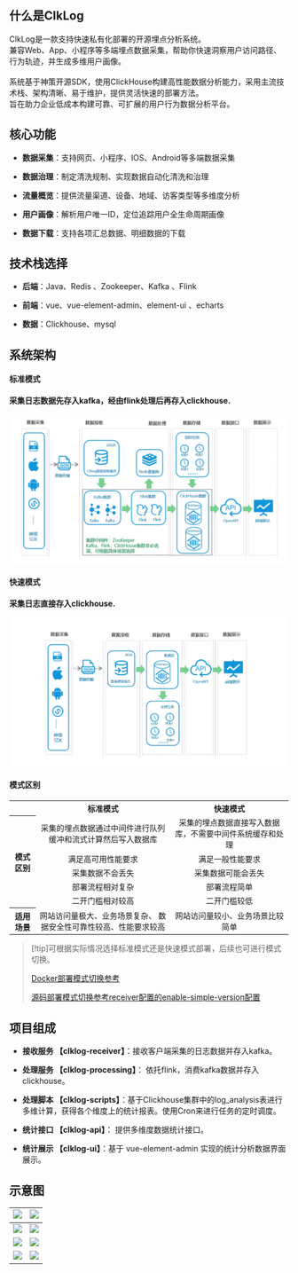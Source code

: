 
<!-- # 产品介绍 -->

## 什么是ClkLog

<!-- ClkLog是一款记录并分析用户行为和画像的开源软件，技术人员可快速完成私有化部署。<br>
ClkLog基于神策分析SDK，采用ClickHouse数据库对采集数据进行存储，使用前后端分离的方式来实现。在这里，你可以轻松看到用户访问网页、APP、小程序或业务系统的行为轨迹，同时也可以从时间、地域、渠道、用户访客类型等多维度了解用户的全方位信息。<br>
ClkLog在开源社区版本的基础上同时提供拥有更多高级分析功能的付费版本。 -->

ClkLog是一款支持快速私有化部署的开源埋点分析系统。<br/>
兼容Web、App、小程序等多端埋点数据采集，帮助你快速洞察用户访问路径、行为轨迹，并生成多维用户画像。<br/><br/>
系统基于神策开源SDK，使用ClickHouse构建高性能数据分析能力，采用主流技术栈、架构清晰、易于维护，提供灵活快速的部署方法。<br/>
旨在助力企业低成本构建可靠、可扩展的用户行为数据分析平台。<br/>

## 核心功能

- **数据采集**：支持网页、小程序、IOS、Android等多端数据采集

- **数据治理**：制定清洗规制、实现数据自动化清洗和治理

- **流量概览**：提供流量渠道、设备、地域、访客类型等多维度分析

- **用户画像**：解析用户唯一ID，定位追踪用户全生命周期画像

- **数据下载**：支持各项汇总数据、明细数据的下载

## 技术栈选择

- **后端**：Java、Redis 、Zookeeper、Kafka 、Flink

- **前端**：vue、vue-element-admin、element-ui 、echarts

- **数据**：Clickhouse、mysql

## 系统架构

<!-- tabs:start -->

#### **标准模式**

**采集日志数据先存入kafka，经由flink处理后再存入clickhouse.**
>
![](assets/imgs/all-process1.png)

#### **快速模式**

**采集日志直接存入clickhouse.**

![](assets/imgs/fast-process1.png)

<!-- tabs:end -->

#### **模式区别**

<table>
   <tr>
        <th></th>
        <th>标准模式</th>
        <th>快速模式</th>
    </tr>
    <tr>
        <th rowspan=5> 模式区别
        </th>
        <td align=center>
        采集的埋点数据通过中间件进行队列缓冲和流式计算然后写入数据库
        </td>
        <td  align=center>
        采集的埋点数据直接写入数据库，不需要中间件系统缓存和处理
        </td>
    </tr>
    <tr>
        <td  align=center>满足高可用性能要求</td>
        <td  align=center>满足一般性能要求</td>
    </tr>
    <tr>
        <td  align=center>采集数据不会丢失</td>
        <td  align=center>采集数据可能会丢失</td>
    </tr>
    <tr>
        <td  align=center>部署流程相对复杂</td>
        <td  align=center>部署流程简单</td>
    </tr>
    <tr>
        <td  align=center>二开门槛相对较高</td>
        <td  align=center>二开门槛较低</td>
    </tr>
    <tr>
        <th>适用场景</th>
        <td  align=center>
        网站访问量极大、业务场景复杂、
        数据安全性可靠性较高、性能要求较高
        </td>
        <td  align=center>
        网站访问量较小、业务场景比较简单
        </td>
    </tr>
</table>

> [!tip]可根据实际情况选择标准模式还是快速模式部署，后续也可进行模式切换。
>
> [Docker部署模式切换参考](</docker_installation/modetoggle>)
>
> [源码部署模式切换参考receiver配置的enable-simple-version配置](/installation/deployment.md#_6部署接收服务-clklog-receiver)

## 项目组成

- **接收服务 【clklog-receiver】**：接收客户端采集的日志数据并存入kafka。

- **处理服务  【clklog-processing】**： 依托flink，消费kafka数据并存入clickhouse。

- **处理脚本 【clklog-scripts】**：基于Clickhouse集群中的log_analysis表进行多维计算，获得各个维度上的统计报表。使用Cron来进行任务的定时调度。

- **统计接口 【clklog-api】**： 提供多维度数据统计接口。

- **统计展示 【clklog-ui】**：基于 vue-element-admin 实现的统计分析数据界面展示。

## 示意图

| ![](../assets/imgs/1.png) | ![](../assets/imgs/2.png) |
| ------------------------- | ------------------------- |
| ![](../assets/imgs/3.png) | ![](../assets/imgs/4.png) |
| ![](../assets/imgs/5.png) | ![](../assets/imgs/6.png) |
| ![](../assets/imgs/7.png) | ![](../assets/imgs/8.png) |
